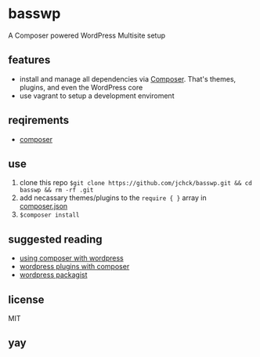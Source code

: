 # basswp
A Composer powered WordPress Multisite setup

## features
* install and manage all dependencies via [Composer](https://getcomposer.org/). That's themes, plugins, and even the WordPress core
* use vagrant to setup a development enviroment

## reqirements
* [composer](https://getcomposer.org)

## use
1. clone this repo `$git clone https://github.com/jchck/basswp.git && cd basswp && rm -rf .git`
2. add necassary themes/plugins to the `require { }` array in [composer.json](basswp/composer.json)
3. `$composer install`

## suggested reading
* [using composer with wordpress](https://roots.io/using-composer-with-wordpress)
* [wordpress plugins with composer](https://roots.io/wordpress-plugins-with-composer)
* [wordpress packagist](https://wpackagist.org)

## license
MIT

## yay
 